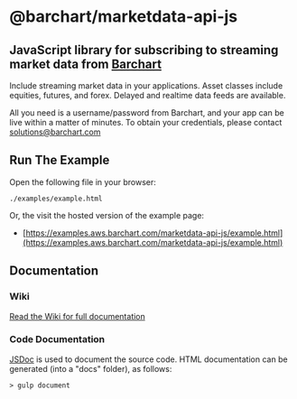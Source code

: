 # @barchart/marketdata-api-js
## JavaScript library for subscribing to streaming market data from [Barchart](https://www.barchart.com)

Include streaming market data in your applications. Asset classes include equities, futures, and forex. Delayed and realtime data feeds are available.

All you need is a username/password from Barchart, and your app can be live within a matter of minutes. To obtain your credentials, please contact solutions@barchart.com

## Run The Example

Open the following file in your browser:

    ./examples/example.html
    
Or, the visit the hosted version of the example page:

- [https://examples.aws.barchart.com/marketdata-api-js/example.html](https://examples.aws.barchart.com/marketdata-api-js/example.html)

## Documentation

### Wiki

[Read the Wiki for full documentation](https://github.com/barchart/marketdata-api-js/wiki)

### Code Documentation

[JSDoc](http://usejsdoc.org/) is used to document the source code. HTML documentation can be generated (into a "docs" folder), as follows:

	> gulp document